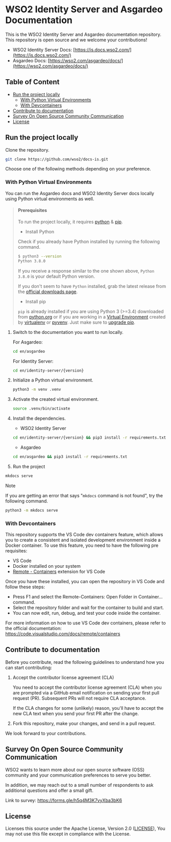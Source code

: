 # WSO2 Identity Server and Asgardeo Documentation

This is the WSO2 Identity Server and Asgardeo documentation repository. This repository is open source and we welcome your contributions!

- WSO2 Identity Server Docs: [https://is.docs.wso2.com/](https://is.docs.wso2.com/)
- Asgardeo Docs: [https://wso2.com/asgardeo/docs/](https://wso2.com/asgardeo/docs/)

## Table of Content

* [Run the project locally](#run-the-project-locally)
  + [With Python Virtual Environments](#with-python-virtual-environments)
  + [With Devcontainers](#with-devcontainers)
* [Contribute to documentation](#contribute-to-documentation)
* [Survey On Open Source Community Communication](#survey-on-open-source-community-communication)
* [License](#license)

## Run the project locally

Clone the repository.

```bash
git clone https://github.com/wso2/docs-is.git
```

Choose one of the following methods depending on your preference.

### With Python Virtual Environments

You can run the Asgardeo docs and WSO2 Identity Server docs locally using Python virtual environments as well.

> #### Prerequisites
> 
> To run the project locally, it requires [python](https://www.python.org/downloads/) & [pip](https://pypi.org/project/pip/).
> 
> - Install Python
> 
> Check if you already have Python installed by running the following command.
> 
> ```bash
> $ python3 --version
> Python 3.8.0
> ```
>     
> If you receive a response similar to the one shown above, `Python 3.8.0` is your default Python version.
> 
> If you don't seem to have `Python` installed, grab the latest release from the [official downloads page](https://www.python.org/downloads/).
> 
> - Install pip
> 
> `pip` is already installed if you are using Python 3 (>=3.4) downloaded from [python.org][python-org] or if you are working in a [Virtual Environment][virtual-env-guide] created by 
> [virtualenv][virtualenv] or [pyvenv][pyenv]. Just make sure to [upgrade pip][pip-upgrade-guide].
> 
> [python-org]: https://www.python.org
> [virtual-env-guide]: https://packaging.python.org/tutorials/installing-packages/#creating-and-using-virtual-environments
> [virtualenv]: https://packaging.python.org/key_projects/#virtualenv
> [pyenv]: https://packaging.python.org/key_projects/#venv
> [pip-upgrade-guide]: https://pip.pypa.io/en/stable/installation/#upgrading-pip

1. Switch to the documentation you want to run locally.

   For Asgardeo:

   ```bash
   cd en/asgardeo
   ```

   For Identity Server:

   ```bash
   cd en/identity-server/{version} 
   ```
   
3. Initialize a Python virtual environment.

   ```bash
   python3 -m venv .venv
   ```
   
4. Activate the created virtual environment.

   ```bash
   source .venv/bin/activate
   ```

5. Install the dependencies.

   - WSO2 Identity Server

    ```bash
    cd en/identity-server/{version} && pip3 install -r requirements.txt
    ```

   - Asgardeo

    ```bash
    cd en/asgardeo && pip3 install -r requirements.txt
    ```

6. Run the project

```bash
mkdocs serve
```

> [!NOTE]
> If you are getting an error that says "`mkdocs` command is not found", try the following command.
> 
> ```bash
> python3 -m mkdocs serve
> ```

### With Devcontainers

This repository supports the VS Code dev containers feature, which allows you to create a consistent and isolated development environment inside a Docker container. To use this feature, you need to have the following pre requisites:

- VS Code
- Docker installed on your system
- [Remote - Containers](https://marketplace.visualstudio.com/items?itemName=ms-vscode-remote.remote-containers) extension for VS Code

Once you have these installed, you can open the repository in VS Code and follow these steps:

- Press F1 and select the Remote-Containers: Open Folder in Container... command.
- Select the repository folder and wait for the container to build and start.
- You can now edit, run, debug, and test your code inside the container.

For more information on how to use VS Code dev containers, please refer to the official documentation: https://code.visualstudio.com/docs/remote/containers

## Contribute to documentation

Before you contribute, read the following guidelines to understand how you can start contributing:

1. Accept the contributor license agreement (CLA)

    You need to accept the contributor license agreement (CLA) when you are prompted via a GitHub email notification on sending your first pull request (PR). Subsequent PRs will not require CLA acceptance.

    If the CLA changes for some (unlikely) reason, you'll have to accept the new CLA text when you send your first PR after the change.

2. Fork this repository, make your changes, and send in a pull request.

We look forward to your contributions.

## Survey On Open Source Community Communication

WSO2 wants to learn more about our open source software (OSS) community and your communication preferences to serve you better.

In addition, we may reach out to a small number of respondents to ask additional questions and offer a small gift.

Link to survey: https://forms.gle/h5q4M3K7vyXba3bK6

## License

Licenses this source under the Apache License, Version 2.0 ([LICENSE](LICENSE)), You may not use this file except in compliance with the License.
